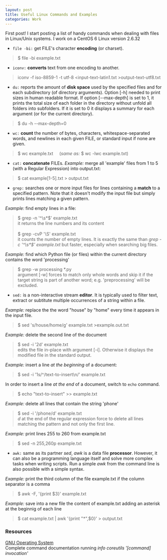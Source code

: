 ```yaml
---
layout: post
title: Useful Linux Commands and Examples
categories: Work
---
```


First post! I start posting a list of handy commands when dealing with files in Linux/Unix systems. 
I work on a CentOS 6 Linux version 2.6.32

- `file -bi:` get FILE's character **encoding** (or charset).
> $ file -bi example.txt

- `iconv:` **converts** text from one encoding to another. 
> iconv -f iso-8859-1 -t utf-8 <input-text-latin1.txt >output-text-utf8.txt

- `du:` reports the amount of **disk space** used by the specified files and for each subdirectory (of directory arguments). Option [-h] needed to print sizes in human readable format. If option [--max-depth] is set to 1, it prints the total size of each folder in the directory without unfold all folders into subfolders. If it is set to 0 it displays a summary for each argument (or for the current directory). 
> $ du -h --max-depth=0 

- `wc:` **count** the number of bytes, characters, whitespace-separated words, and newlines in each given FILE, or standard input if none are given.
> $ wc example.txt &nbsp;&nbsp;&nbsp; (*same as:* $ wc -lwc example.txt)

- `cat:` **concatenate** FILEs. 
*Example:* merge all 'example' files from 1 to 5 (with a Regular Expression) into output.txt:
> $ cat example[1-5].txt > output.txt

- `grep:` searches one or more input files for lines containing a **match** to a specified pattern. Note that it doesn't modify the input file but simply prints lines matching a given pattern.

*Example:* find empty lines in a file:
> $ grep -n '^\s*$' example.txt <br /> it returns the line numbers and its content <br /><br />
> $ grep -cvP '\S' example.txt <br /> it counts the number of empty lines. It is exactly the same than <em>grep -c '^\s*$' example.txt</em> but faster, especially when searching big files.

*Example:* find which Python file (or files) within the current directory contains the word 'processing' 
> $ grep -w processing *.py <br /> argument [-w] forces to match only whole words and skip it if the target string is part of another word; e.g. 'preprocessing' will be excluded.

- `sed:` is a non-interactive stream **editor**. It is typically used to filter text, extract or subtitute multiple occurrences of a string within a file.

*Example:* replace the the word "house" by "home" every time it appears in the input file.
> $ sed 's/house/home/g' example.txt >example.out.txt

*Example:* delete the second line of the document
> $ sed -i '2d' example.txt <br /> edits the file in-place with argument [-i]. Otherwise it displays the modified file in the standard output. 

*Example:* insert a line *at the beginning* of a document:
> $ sed -i '1s/^/text-to-insert\n/' example.txt

In order to insert a line *at the end* of a document, switch to `echo` command. 
> $ echo "text-to-insert" >> example.txt

*Example:* delete all lines that contain the string 'phone' 
> $ sed -i '/phone/d' example.txt <br /> *d* at the end of the regular expression force to delete all lines matching the pattern and not only the first line.

*Example:* print lines 255 to 260 from example.txt
> $ sed -n 255,260p example.txt 

- `awk:` same as its partner *sed*, *awk* is a data file **processor**. However, it can also be a programming language itself and solve more complex tasks when writing scripts. Run a simple *awk* from the command line is also possible with a simple syntax. 

*Example:* print the third column of the file example.txt if the column separator is a comma
> $ awk -F, '{print $3}' example.txt

*Example:* save into a new file the content of example.txt adding an asterisk at the beginnig of each line
> $ cat example.txt \| awk '{print "*",$0}' > output.txt


### Resources
[GNU Operating System](https://www.gnu.org/software/) <br />
Complete command documentation running *info coreutils '[command] invocation'* 
